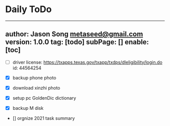 # Daily ToDo
---
author: Jason Song <metaseed@gmail.com>
version: 1.0.0
tag: [todo]
subPage: []
enable: [toc]
---

- [ ] driver license:  https://txapps.texas.gov/txapp/txdps/dleligibility/login.do  
    id: 44564254
    
- [x] backup phone photo
     
- [x] download xinzhi photo
- [x] setup pc GoldenDic dictionary
- [x] backup M disk 
- [] orgnize 2021 task summary